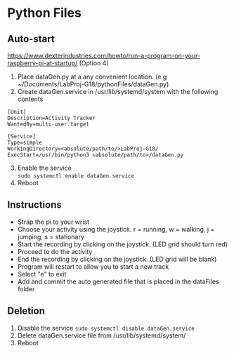 # Python Files

## Auto-start
https://www.dexterindustries.com/howto/run-a-program-on-your-raspberry-pi-at-startup/ (Option 4)
1. Place dataGen.py at a any convenient location. (e.g ~/Documents/LabProj-G18/pythonFiles/dataGen.py)
2. Create dataGen.service in /usr/lib/systemd/system with the following contents  
```
[Unit]  
Description=Activity Tracker  
WantedBy=multi-user.target  
  
[Service]  
Type=simple  
WorkingDirectory=<absolute/path/to/>LabProj-G18/
ExecStart=/usr/bin/python3 <absolute/path/to>/dataGen.py  
```
3. Enable the service  
`sudo systemctl enable dataGen.service`
4. Reboot

## Instructions
- Strap the pi to your wrist
- Choose your activity using the joystick. r = running, w = walking, j = jumping, s = stationary
- Start the recording by clicking on the joystick. (LED grid should turn red)
- Proceed to do the activity
- End the recording by clicking on the joystick. (LED grid will be blank)
- Program will restart to allow you to start a new track
- Select "e" to exit
- Add and commit the auto generated file that is placed in the dataFiles folder

## Deletion
1. Disable the service
`sudo systemctl disable dataGen.service`
2. Delete dataGen.service file from /usr/lib/systemd/system/
3. Reboot
